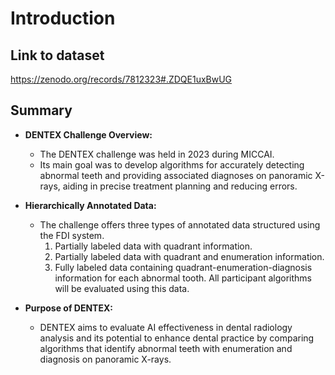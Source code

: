 # Introduction 
## Link to dataset 
https://zenodo.org/records/7812323#.ZDQE1uxBwUG
## Summary 
- **DENTEX Challenge Overview:**
  - The DENTEX challenge was held in 2023 during MICCAI.
  - Its main goal was to develop algorithms for accurately detecting abnormal teeth and providing associated diagnoses on panoramic X-rays, aiding in precise treatment planning and reducing errors.

- **Hierarchically Annotated Data:**
  - The challenge offers three types of annotated data structured using the FDI system.
    1. Partially labeled data with quadrant information.
    2. Partially labeled data with quadrant and enumeration information.
    3. Fully labeled data containing quadrant-enumeration-diagnosis information for each abnormal tooth. All participant algorithms will be evaluated using this data.

- **Purpose of DENTEX:**
  - DENTEX aims to evaluate AI effectiveness in dental radiology analysis and its potential to enhance dental practice by comparing algorithms that identify abnormal teeth with enumeration and diagnosis on panoramic X-rays.
